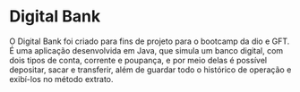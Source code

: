 # Digital Bank

O Digital Bank foi criado para fins de projeto para o bootcamp da dio e GFT. É uma aplicação desenvolvida em Java, que simula um banco digital, com dois tipos de conta, corrente e poupança, e por meio delas é possível depositar, sacar e transferir, além de guardar todo o histórico de operação e exibí-los no método extrato.
